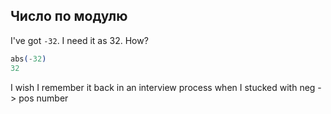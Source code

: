## Число по модулю

I've got `-32`. I need it as 32. How?

```elixir
abs(-32)
32
```

I wish I remember it back in an interview process when I stucked with neg -> pos number
